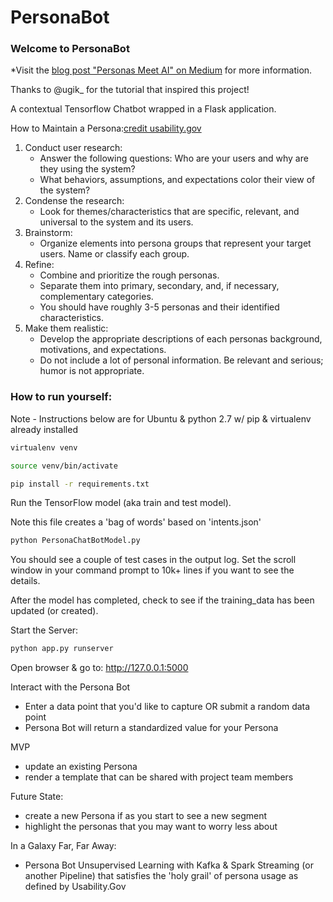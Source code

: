 # PersonaBot
### Welcome to PersonaBot

*Visit the [blog post "Personas Meet AI" on Medium](https://medium.com/@jmadden4/persona-development-meets-ai-9bf2603351d8) for more information. 

Thanks to @ugik_ for the tutorial that inspired this project!

A contextual Tensorflow Chatbot wrapped in a Flask application. 

How to Maintain a Persona:[credit usability.gov](https://usability.gov/how-to-and-tools/methods/personas.html)

1) Conduct user research: 
	* Answer the following questions: Who are your users and why are they using the system? 
	* What behaviors, assumptions, and expectations color their view of the system?
2) Condense the research: 
	* Look for themes/characteristics that are specific, relevant, and universal to the system and its users.
3) Brainstorm: 
	* Organize elements into persona groups that represent your target users. Name or classify each group.
4) Refine: 
	* Combine and prioritize the rough personas. 
	* Separate them into primary, secondary, and, if necessary, complementary categories. 
	* You should have roughly 3-5 personas and their identified characteristics.
5) Make them realistic: 
	* Develop the appropriate descriptions of each personas background, motivations, and expectations. 
	* Do not include a lot of personal information. Be relevant and serious; humor is not appropriate.



### How to run yourself: 

Note - Instructions below are for Ubuntu & python 2.7 w/ pip & virtualenv already installed
 
```bash
virtualenv venv

source venv/bin/activate

pip install -r requirements.txt
```

Run the TensorFlow model (aka train and test model). 

Note this file creates a 'bag of words' based on 'intents.json'
```bash
python PersonaChatBotModel.py
```
You should see a couple of test cases in the output log. Set the scroll window in your command prompt to 10k+ lines if you want to see the details. 

After the model has completed, check to see if the training_data has been updated (or created). 

Start the Server:
```bash
python app.py runserver
```
Open browser & go to: http://127.0.0.1:5000

Interact with the Persona Bot
* Enter a data point that you'd like to capture OR submit a random data point
* Persona Bot will return a standardized value for your Persona


MVP
* update an existing Persona
* render a template that can be shared with project team members

Future State: 
* create a new Persona if as you start to see a new segment
* highlight the personas that you may want to worry less about

In a Galaxy Far, Far Away: 
* Persona Bot Unsupervised Learning with Kafka & Spark Streaming (or another Pipeline) that satisfies the 'holy grail' of persona usage as defined by Usability.Gov 



